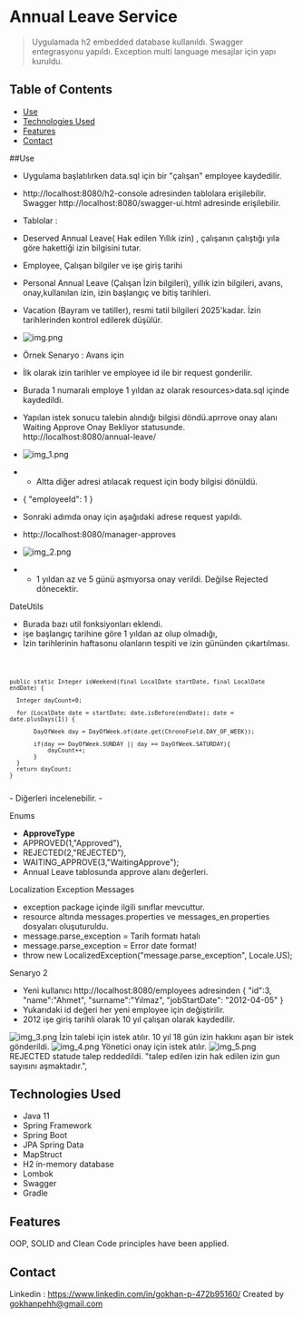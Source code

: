# Annual Leave Service
> Uygulamada h2 embedded database kullanıldı. Swagger entegrasyonu yapıldı. Exception multi language mesajlar için yapı kuruldu.

## Table of Contents
* [Use](#technologies-used)
* [Technologies Used](#technologies-used)
* [Features](#features)
* [Contact](#contact)

##Use
- Uygulama başlatılırken data.sql için bir "çalışan" employee kaydedilir.
- http://localhost:8080/h2-console adresinden tablolara erişilebilir.
Swagger http://localhost:8080/swagger-ui.html adresinde erişilebilir.
- Tablolar :
- Deserved Annual Leave( Hak edilen Yıllık izin) , çalışanın çalıştığı yıla göre hakettiği izin bilgisini tutar.
- Employee, Çalışan bilgiler ve işe giriş tarihi
- Personal Annual Leave (Çalışan İzin bilgileri), yıllık izin bilgileri, avans, onay,kullanılan izin, izin başlangıç ve bitiş tarihleri.
- Vacation (Bayram ve tatiller), resmi tatil bilgileri 2025'kadar. İzin tarihlerinden kontrol edilerek düşülür.

- ![img.png](img.png)
- Örnek Senaryo : Avans için
- İlk olarak izin tarihler ve employee id ile bir request gonderilir.
- Burada 1 numaralı employe 1 yıldan az olarak resources>data.sql içinde kaydedildi.
- Yapılan istek sonucu talebin alındığı bilgisi döndü.aprrove onay alanı Waiting Approve Onay Bekliyor statusunde.
  http://localhost:8080/annual-leave/
- ![img_1.png](img_1.png)
- - Altta diğer adresi atılacak request için body bilgisi dönüldü.
- {  "employeeId": 1  }
- Sonraki adımda onay için aşağıdaki adrese request yapıldı.
- http://localhost:8080/manager-approves
- ![img_2.png](img_2.png)
- - 1 yıldan az ve 5 günü aşmıyorsa onay verildi. Değilse Rejected dönecektir.

DateUtils
  - Burada bazı util fonksiyonları eklendi.
  - işe başlangıç tarihine göre 1 yıldan az olup olmadığı,
  - İzin tarihlerinin haftasonu olanların tespiti ve izin gününden çıkartılması.

<code>
     
    public static Integer isWeekend(final LocalDate startDate, final LocalDate endDate) {

      Integer dayCount=0;

      for (LocalDate date = startDate; date.isBefore(endDate); date = date.plusDays(1)) {

           DayOfWeek day = DayOfWeek.of(date.get(ChronoField.DAY_OF_WEEK));

           if(day == DayOfWeek.SUNDAY || day == DayOfWeek.SATURDAY){
               dayCount++;
           }
      }
      return dayCount;
    }
</code>
  - Diğerleri incelenebilir.
  - 

Enums
  - **ApproveType**
  - APPROVED(1,"Approved"),
  - REJECTED(2,"REJECTED"),
  - WAITING_APPROVE(3,"WaitingApprove");
  - Annual Leave tablosunda approve alanı değerleri.

Localization Exception Messages
  - exception package içinde ilgili sınıflar mevcuttur.
  - resource altında messages.properties ve messages_en.properties dosyaları oluşuturuldu.
  - message.parse_exception = Tarih formatı hatalı
  - message.parse_exception = Error date format!
  - throw new LocalizedException("message.parse_exception", Locale.US);

Senaryo 2
  - Yeni kullanıcı http://localhost:8080/employees adresinden
  {
    "id":3,
    "name":"Ahmet",
    "surname":"Yılmaz",
    "jobStartDate": "2012-04-05"
    }
  - Yukarıdaki id değeri her yeni employee için değiştirilir.
  - 2012 işe giriş tarihli olarak 10 yıl çalışan olarak kaydedilir.

  ![img_3.png](img_3.png)
İzin talebi için istek atılır. 10 yıl 18 gün izin hakkını aşan bir istek gönderildi.
![img_4.png](img_4.png)
Yönetici onay için istek atılır.
![img_5.png](img_5.png)
REJECTED statude talep reddedildi.
  "talep edilen izin hak edilen izin gun sayısını aşmaktadır.",

## Technologies Used
- Java 11
- Spring Framework
- Spring Boot
- JPA Spring Data
- MapStruct
- H2 in-memory database
- Lombok
- Swagger
- Gradle


## Features
OOP, SOLID and Clean Code principles have been applied.

## Contact
Linkedin : https://www.linkedin.com/in/gokhan-p-472b95160/
Created by gokhanpehh@gmail.com

